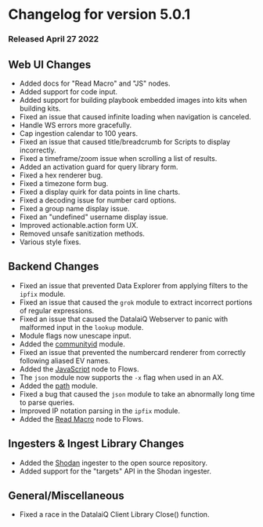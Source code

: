 # Changelog for version 5.0.1

### Released April 27 2022

## Web UI Changes

* Added docs for "Read Macro" and "JS" nodes.
* Added support for code input.
* Added support for building playbook embedded images into kits when building kits.
* Fixed an issue that caused infinite loading when navigation is canceled.
* Handle WS errors more gracefully.
* Cap ingestion calendar to 100 years.
* Fixed an issue that caused title/breadcrumb for Scripts to display incorrectly.
* Fixed a timeframe/zoom issue when scrolling a list of results.
* Added an activation guard for query library form.
* Fixed a hex renderer bug.
* Fixed a timezone form bug.
* Fixed a display quirk for data points in line charts.
* Fixed a decoding issue for number card options.
* Fixed a group name display issue.
* Fixed an "undefined" username display issue.
* Improved actionable.action form UX.
* Removed unsafe sanitization methods.
* Various style fixes.

## Backend Changes

* Fixed an issue that prevented Data Explorer from applying filters to the `ipfix` module.
* Fixed an issue that caused the `grok` module to extract incorrect portions of regular expressions.
* Fixed an issue that caused the DatalaiQ Webserver to panic with malformed input in the `lookup` module.
* Module flags now unescape input.
* Added the [communityid](#!search/communityid/communityid.md) module.
* Fixed an issue that prevented the numbercard renderer from correctly following aliased EV names.
* Added the [JavaScript](#!flows/nodes/javascript.md) node to Flows.
* The `json` module now supports the `-x` flag when used in an AX.
* Added the [path](#!search/path/path.md) module.
* Fixed a bug that caused the `json` module to take an abnormally long time to parse queries.
* Improved IP notation parsing in the `ipfix` module.
* Added the [Read Macro](#!flows/nodes/macroget.md) node to Flows.


## Ingesters & Ingest Library Changes

* Added the [Shodan](#!ingesters/shodan.md) ingester to the open source repository.
* Added support for the "targets" API in the Shodan ingester.


## General/Miscellaneous

* Fixed a race in the DatalaiQ Client Library Close() function.
